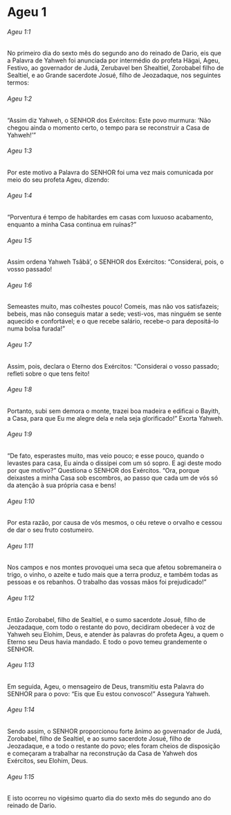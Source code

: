 # Ageu 1

###### Ageu 1:1

No primeiro dia do sexto mês do segundo ano do reinado de Dario, eis que a Palavra de Yahweh foi anunciada por intermédio do profeta Hägai, Ageu, Festivo, ao governador de Judá, Zerubavel ben Shealtiel, Zorobabel filho de Sealtiel, e ao Grande sacerdote Josué, filho de Jeozadaque, nos seguintes termos:

###### Ageu 1:2

“Assim diz Yahweh, o SENHOR dos Exércitos: Este povo murmura: ‘Não chegou ainda o momento certo, o tempo para se reconstruir a Casa de Yahweh!’”

###### Ageu 1:3

Por este motivo a Palavra do SENHOR foi uma vez mais comunicada por meio do seu profeta Ageu, dizendo:

###### Ageu 1:4

“Porventura é tempo de habitardes em casas com luxuoso acabamento, enquanto a minha Casa continua em ruínas?”

###### Ageu 1:5

Assim ordena Yahweh Tsâbâ’, o SENHOR dos Exércitos: “Considerai, pois, o vosso passado!

###### Ageu 1:6

Semeastes muito, mas colhestes pouco! Comeis, mas não vos satisfazeis; bebeis, mas não conseguis matar a sede; vesti-vos, mas ninguém se sente aquecido e confortável; e o que recebe salário, recebe-o para depositá-lo numa bolsa furada!”

###### Ageu 1:7

Assim, pois, declara o Eterno dos Exércitos: “Considerai o vosso passado; refleti sobre o que tens feito!

###### Ageu 1:8

Portanto, subi sem demora o monte, trazei boa madeira e edificai o Bayith, a Casa, para que Eu me alegre dela e nela seja glorificado!” Exorta Yahweh.

###### Ageu 1:9

“De fato, esperastes muito, mas veio pouco; e esse pouco, quando o levastes para casa, Eu ainda o dissipei com um só sopro. E agi deste modo por que motivo?” Questiona o SENHOR dos Exércitos. “Ora, porque deixastes a minha Casa sob escombros, ao passo que cada um de vós só da atenção à sua própria casa e bens!

###### Ageu 1:10

Por esta razão, por causa de vós mesmos, o céu reteve o orvalho e cessou de dar o seu fruto costumeiro.

###### Ageu 1:11

Nos campos e nos montes provoquei uma seca que afetou sobremaneira o trigo, o vinho, o azeite e tudo mais que a terra produz, e também todas as pessoas e os rebanhos. O trabalho das vossas mãos foi prejudicado!”

###### Ageu 1:12

Então Zorobabel, filho de Sealtiel, e o sumo sacerdote Josué, filho de Jeozadaque, com todo o restante do povo, decidiram obedecer à voz de Yahweh seu Elohim, Deus, e atender às palavras do profeta Ageu, a quem o Eterno seu Deus havia mandado. E todo o povo temeu grandemente o SENHOR.

###### Ageu 1:13

Em seguida, Ageu, o mensageiro de Deus, transmitiu esta Palavra do SENHOR para o povo: “Eis que Eu estou convosco!” Assegura Yahweh.

###### Ageu 1:14

Sendo assim, o SENHOR proporcionou forte ânimo ao governador de Judá, Zorobabel, filho de Sealtiel, e ao sumo sacerdote Josué, filho de Jeozadaque, e a todo o restante do povo; eles foram cheios de disposição e começaram a trabalhar na reconstrução da Casa de Yahweh dos Exércitos, seu Elohim, Deus.

###### Ageu 1:15

E isto ocorreu no vigésimo quarto dia do sexto mês do segundo ano do reinado de Dario.


